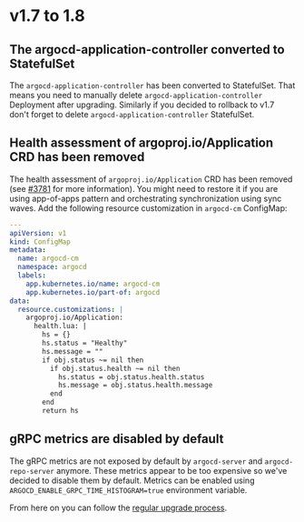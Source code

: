 # v1.7 to 1.8

## The argocd-application-controller converted to StatefulSet

The `argocd-application-controller` has been converted to StatefulSet. That means you need to manually delete `argocd-application-controller` Deployment after upgrading.
Similarly if you decided to rollback to v1.7 don't forget to delete `argocd-application-controller` StatefulSet.


## Health assessment of argoproj.io/Application CRD has been removed

The health assessment of `argoproj.io/Application` CRD has been removed (see [#3781](https://github.com/argoproj/argo-cd/issues/3781) for more information).
You might need to restore it if you are using app-of-apps pattern and orchestrating synchronization using sync waves. Add the following resource customization in
`argocd-cm` ConfigMap:

```yaml
---
apiVersion: v1
kind: ConfigMap
metadata:
  name: argocd-cm
  namespace: argocd
  labels:
    app.kubernetes.io/name: argocd-cm
    app.kubernetes.io/part-of: argocd
data:
  resource.customizations: |
    argoproj.io/Application:
      health.lua: |
        hs = {}
        hs.status = "Healthy"
        hs.message = ""
        if obj.status ~= nil then
          if obj.status.health ~= nil then
            hs.status = obj.status.health.status
            hs.message = obj.status.health.message
          end
        end
        return hs
```

## gRPC metrics are disabled by default

The gRPC metrics are not exposed by default by `argocd-server` and `argocd-repo-server` anymore. These metrics appear
to be too expensive so we've decided to disable them by default. Metrics can be enabled using
`ARGOCD_ENABLE_GRPC_TIME_HISTOGRAM=true` environment variable.  

From here on you can follow the [regular upgrade process](./overview.md).